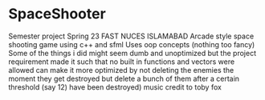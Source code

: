 # SpaceShooter
Semester project Spring 23 FAST NUCES ISLAMABAD
Arcade style space shooting game using c++ and sfml
Uses oop concepts (nothing too fancy)
Some of the things i did might seem dumb and unoptimized but the project requirement made it such that no built in functions and vectors were allowed
can make it more optimized by not deleting the enemies the moment they get destroyed but delete a bunch of them after a certain threshold (say 12) have been destroyed)
music credit to toby fox
